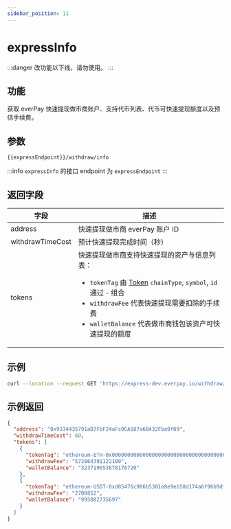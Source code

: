 ```yaml
---
sidebar_position: 11
---
```


# expressInfo
:::danger
改功能以下线，请勿使用。
:::
## 功能
获取 everPay 快速提现做市商账户、支持代币列表、代币可快速提现额度以及预估手续费。

## 参数
`{{expressEndpoint}}/withdraw/info`

:::info
`expressInfo` 的接口 endpoint 为 `expressEndpoint`
:::

## 返回字段
|字段|描述|
|---|---|
|address|快速提现做市商 everPay 账户 ID|
|withdrawTimeCost|预计快速提现完成时间（秒）|
|tokens|快速提现做市商支持快速提现的资产与信息列表：<ul><li>`tokenTag` 由 [Token](./info#token-字段描述) `chainType`, `symbol`, `id` 通过 `-` 组合</li><li>`withdrawFee` 代表快速提现需要扣除的手续费</li><li>`walletBalance` 代表做市商钱包该资产可快速提现的额度</li></ul>|

## 示例

```bash
curl --location --request GET 'https://express-dev.everpay.io/withdraw/info'
```

## 示例返回
```json
{
  "address": "0x9334435791aD7FbF24aFc0CA187a6B432Fba9f09",
  "withdrawTimeCost": 60,
  "tokens": [
    {
      "tokenTag": "ethereum-ETH-0x0000000000000000000000000000000000000000",
      "withdrawFee": "572864391122100",
      "walletBalance": "323719653678176720"
    },
    {
      "tokenTag": "ethereum-USDT-0xd85476c906b5301e8e9eb58d174a6f96b9dfc5ee",
      "withdrawFee": "2708852",
      "walletBalance": "995882735697"
    }
  ]
}
```